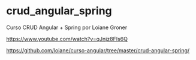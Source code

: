 # crud_angular_spring
 Curso CRUD Angular + Spring por Loiane Groner

https://www.youtube.com/watch?v=qJnjz8FIs6Q

https://github.com/loiane/curso-angular/tree/master/crud-angular-spring/
